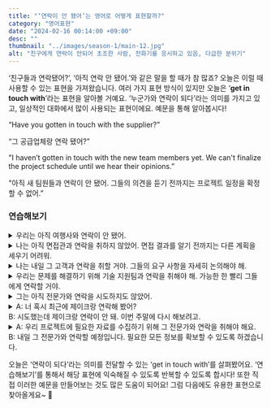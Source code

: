 ```yaml
---
title: "‘연락이 안 됐어’는 영어로 어떻게 표현할까?"
category: "영어표현"
date: "2024-02-16 00:14:00 +09:00"
desc: ""
thumbnail: "../images/season-1/main-12.jpg"
alt: "친구에게 연락이 안되어 초조한 사람, 전화기를 응시하고 있음, 다급한 분위기"
---
```


‘친구들과 연락됐어?’, ‘아직 연락 안 됐어.’와 같은 말을 할 때가 참 많죠? 오늘은 이럴 때 사용할 수 있는 표현을 가져왔습니다. 여러 가지 표현 방식이 있지만 오늘은 ‘**get in touch with**’라는 표현을 알아볼 거예요. ‘누군가와 연락이 되다’라는 의미를 가지고 있고, 일상적인 대화에서 많이 사용되는 표현이에요. 예문을 통해 알아봅시다!

“Have you gotten in touch with the supplier?”

“그 공급업체랑 연락 됐어?”

"I haven’t gotten in touch with the new team members yet. We can't finalize the project schedule until we hear their opinions.”

"아직 새 팀원들과 연락이 안 됐어. 그들의 의견을 듣기 전까지는 프로젝트 일정을 확정할 수 없어.”

### 연습해보기

<details>
  <summary>우리는 아직 여행사와 연락이 안 됐어.</summary>
  <span>We haven't gotten in touch with the travel agency yet. </span>
</details>

<details>
 <summary>나는 아직 면접관과 연락을 취하지 않았어. 면접 결과를 알기 전까지는 다른 계획을 세우기 어려워.</summary>
  <span>I haven't gotten in touch with the interviewer yet. It's hard to make other plans until I know the result of the interview.</span>
</details>

<details>
  <summary>나는 내일 그 고객과 연락을 취할 거야. 그들의 요구 사항을 자세히 논의해야 해.</summary>
  <span>I will get in touch with the client tomorrow. We need to discuss their requirements in detail.</span>
</details>

<details>
  <summary>우리는 문제를 해결하기 위해 기술 지원팀과 연락을 취해야 해. 가능한 한 빨리 그들에게 연락할 거야.</summary>
  <span>We need to get in touch with the tech support team to solve the problem. We'll contact them as soon as possible.</span>
</details>

<details>
  <summary>그는 아직 전문가와 연락을 시도하지도 않았어.</summary>
  <span>He still hasn't tried to get in touch with the expert.</span>
</details>

<details>
  <summary>A: 너 혹시 최근에 제이크랑 연락해 봤어?<br>
B: 시도했는데 제이크랑 연락이 안 돼. 이번 주말에 다시 해보려고.</summary>
  <span>A: Have you tried getting in touch with Jake recently?<br>B: Yes, I've tried, but I haven't been able to get in touch with him. I'll try again this weekend.</span>

</details>

<details>
  <summary>A: 우리 프로젝트에 필요한 자료를 수집하기 위해 그 전문가와 연락을 취해야 해요.<br>
B: 내일 그 전문가와 연락할 예정입니다. 필요한 모든 정보를 확보할 수 있도록 하겠습니다.</summary>
  <span>A: We need to contact that expert to gather the information required for our project.<br>
B: Yes, I plan to get in touch with the expert tomorrow. I'll make sure to collect all the necessary details.</span>

</details>

오늘은 ‘연락이 되다’라는 의미를 전달할 수 있는 ‘get in touch with’를 살펴봤어요. ‘연습해보기’를 통해서 해당 표현에 익숙해질 수 있도록 반복할 수 있도록 합시다! 또한 직접 이러한 예문을 만들어보는 것도 많은 도움이 되어요! 그럼 다음에도 유용한 표현으로 찾아올게요~ 🙂
